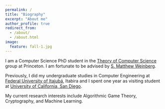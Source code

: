 ```yaml
---
permalink: /
title: "Biography"
excerpt: "About me"
author_profile: true
redirect_from:
  - /about/
  - /about.html
image:
  feature: fall-1.jpg
---
```


I am a Computer Science PhD student in the [Theory of Computer Science](http://theory.cs.princeton.edu/) group at Princeton. I am fortunate to be advised by [S. Matthew Weinberg](https://www.cs.princeton.edu/~smattw/).

Previously, I did my undergraduate studies in Computer Engineering at [Federal University of Itajubá](https://en.unifei.edu.br/), Itabira and I spent one year as visiting student at [University of California, San Diego](https://ucsd.edu/).

My current research interests include Algorithmic Game Theory, Cryptography, and Machine Learning.
